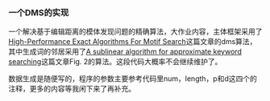### 一个DMS的实现



一个解决基于编辑距离的模体发现问题的精确算法，大作业内容，主体框架采用了[High-Performance
Exact Algorithms For Motif Search](https://link.springer.com/article/10.1007/s10877-005-0677-y)这篇文章的dms算法，其中生成词的邻居采用了[A
sublinear algorithm for approximate keyword searching](https://link.springer.com/article/10.1007%2FBF01185432)这篇文章Fig. 2的算法。这段代码大概率不会继续维护了。

数据生成是随便写的，程序的参数主要参考代码里num，length，p和d这四个的注释，更多的内容等我闲下来了再补充。